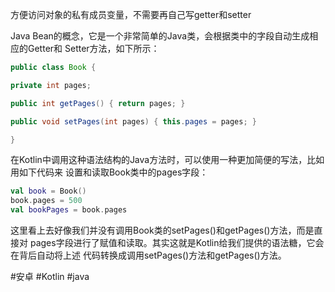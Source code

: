 方便访问对象的私有成员变量，不需要再自己写getter和setter

Java Bean的概念，它是一个非常简单的Java类，会根据类中的字段自动生成相应的Getter和 Setter方法，如下所示：

```java
public class Book {

private int pages;

public int getPages() { return pages; }

public void setPages(int pages) { this.pages = pages; }

}

```

在Kotlin中调用这种语法结构的Java方法时，可以使用一种更加简便的写法，比如用如下代码来 设置和读取Book类中的pages字段：

```kotlin
val book = Book() 
book.pages = 500 
val bookPages = book.pages
```

这里看上去好像我们并没有调用Book类的setPages()和getPages()方法，而是直接对 pages字段进行了赋值和读取。其实这就是Kotlin给我们提供的语法糖，它会在背后自动将上述 代码转换成调用setPages()方法和getPages()方法。

#安卓
#Kotlin
#java